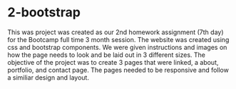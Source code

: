 # 2-bootstrap

This was project was created as our 2nd homework assignment (7th day) for the Bootcamp full time 3 month session. The website was created using css and bootstrap components. We were given instructions and images on how the page needs to look and be laid out in 3 different sizes. The objective of the project was to create 3 pages that were linked, a about, portfolio, and contact page. The pages needed to be responsive and follow a similiar design and layout.  